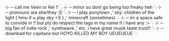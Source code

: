 ⊹ ─ call me Veen or Kei !! ˊ˗
⊹ ─ minor so dont go being too freaky heh ˊ˗
⊹ ─ pronouns are she/they :D ˊ˗
⊹ ─ i play ponytown ,' sky: children of the light { hmu if u play sky <3 } ,' minecraft (sometimes) ˊ˗
⊹ ─ im a space safe to convide in !! but plz do respect the tags in my name if i have any :> ˊ˗
⊹ ─ big fan of indie rock ,' synthwave ,' etc. i have great musik taste trust!! ˊ˗
⊹ ─ downbad for capitano but HOYO KILLED MY BOY UEUEUEUE ˊ˗

<!---
iminyourwallz/iminyourwallz is a ✨ special ✨ repository because its `README.md` (this file) appears on your GitHub profile.
You can click the Preview link to take a look at your changes.
--->

